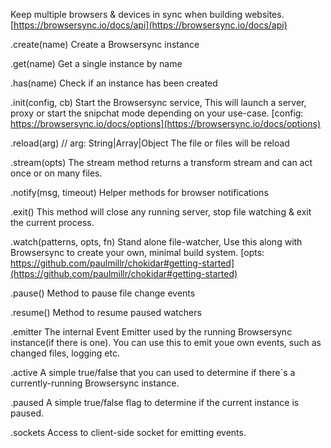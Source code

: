 Keep multiple browsers & devices in sync when building websites.
[https://browsersync.io/docs/api](https://browsersync.io/docs/api)

.create(name)
Create a Browsersync instance

.get(name)
Get a single instance by name

.has(name)
Check if an instance has been created

.init(config, cb)
Start the Browsersync service, This will launch a server, proxy or start the snipchat mode depending on your use-case.
[config: https://browsersync.io/docs/options](https://browsersync.io/docs/options)

.reload(arg)            // arg: String|Array|Object
The file or files will be reload

.stream(opts)
The stream method returns a transform stream and can act once or on many files.

.notify(msg, timeout)
Helper methods for browser notifications

.exit()
This method will close any running server, stop file watching & exit the current process.

.watch(patterns, opts, fn)
Stand alone file-watcher, Use this along with Browsersync to create your own, minimal build system.
[opts: https://github.com/paulmillr/chokidar#getting-started](https://github.com/paulmillr/chokidar#getting-started)

.pause()
Method to pause file change events

.resume()
Method to resume paused watchers

.emitter
The internal Event Emitter used by the running Browsersync instance(if there is one). You can use this to emit youe own events, such as changed files, logging etc.

.active
A simple true/false that you can used to determine if there`s a currently-running Browsersync instance.

.paused
A simple true/false flag to determine if the current instance is paused.

.sockets
Access to client-side socket for emitting events.